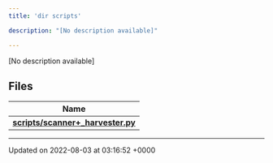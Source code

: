```yaml
---
title: 'dir scripts'

description: "[No description available]"

---
```







[No description available]

## Files

| Name           |
| -------------- |
| **[scripts/scanner+_harvester.py](/documentation/code/darkbit_development/files/scanner_09__harvester_8py/#file-scanner+-harvester.py)**  |






-------------------------------

Updated on 2022-08-03 at 03:16:52 +0000
